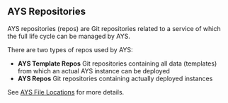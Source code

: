 ## AYS Repositories

AYS repositories (repos) are Git repositories related to a service of which the full life cycle can be managed by AYS.

There are two types of repos used by AYS:

- **AYS Template Repos**
    Git repositories containing all data (templates) from which an actual AYS instance can be deployed
- **AYS Repos**
    Git repositories containing actually deployed instances

See [AYS File Locations](AtYourServiceFileLocations.md) for more details.